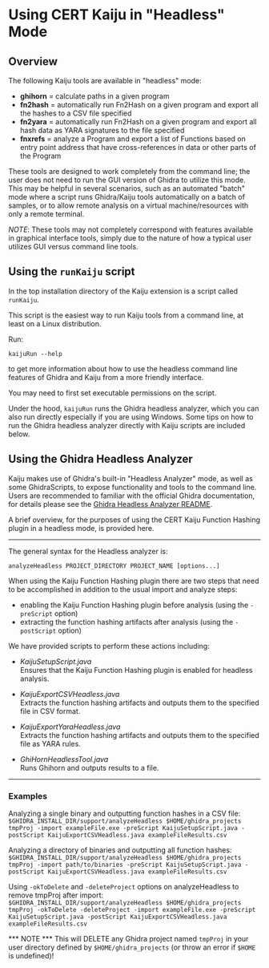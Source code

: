 # Using CERT Kaiju in "Headless" Mode

## Overview

The following Kaiju tools are available in "headless" mode:

- **ghihorn** = calculate paths in a given program
- **fn2hash** = automatically run Fn2Hash on a given program
and export all the hashes to a CSV file specified
- **fn2yara** = automatically run Fn2Hash on a given program
and export all hash data as YARA signatures to the file specified
- **fnxrefs** = analyze a Program and export a list of Functions
based on entry point address that have cross-references in
data or other parts of the Program

These tools are designed to work completely from the command line;
the user does not need to run the GUI version of Ghidra to utilize
this mode. This may be helpful in several scenarios, such as
an automated "batch" mode where a script runs Ghidra/Kaiju tools
automatically on a batch of samples, or to allow remote analysis
on a virtual machine/resources with only a remote terminal.

*NOTE*: These tools may not completely correspond with features available
in graphical interface tools, simply due to the nature of
how a typical user utilizes GUI versus command line tools.

## Using the `runKaiju` script

In the top installation directory of the Kaiju extension is a script called `runKaiju`.

This script is the easiest way to run Kaiju tools from a command line,
at least on a Linux distribution.

Run:
```
kaijuRun --help
```
to get more information about how to use the headless command line features of
Ghidra and Kaiju from a more friendly interface.

You may need to first set executable permissions on the script.

Under the hood, `kaijuRun` runs the Ghidra headless analyzer, which you can also
run directly especially if you are using Windows. Some tips on how to run the
Ghidra headless analyzer directly with Kaiju scripts are included below.

## Using the Ghidra Headless Analyzer

Kaiju makes use of Ghidra's built-in "Headless Analyzer" mode, as well
as some GhidraScripts, to expose functionality and tools to the command line.
Users are recommended to familiar with the official Ghidra documentation,
for details please see the [Ghidra Headless Analyzer README](https://ghidra.re/ghidra_docs/analyzeHeadlessREADME.html).

A brief overview, for the purposes of using the CERT Kaiju Function Hashing plugin in a headless mode, is provided here.

---
The general syntax for the Headless analyzer is:

`analyzeHeadless PROJECT_DIRECTORY PROJECT_NAME [options...]`

When using the Kaiju Function Hashing plugin there are two steps that need to be accomplished in addition to the usual import and analyze steps:

- enabling the Kaiju Function Hashing plugin before analysis (using the `-preScript` option)
- extracting the function hashing artifacts after analysis (using the `-postScript` option)

We have provided scripts to perform these actions including:

- _KaijuSetupScript.java_  
Ensures that the Kaiju Function Hashing plugin is enabled for headless analysis.

- _KaijuExportCSVHeadless.java_  
Extracts the function hashing artifacts and outputs them to the specified file in CSV format.

- _KaijuExportYaraHeadless.java_  
Extracts the function hashing artifacts and outputs them to the specified file as YARA rules.

- _GhiHornHeadlessTool.java_  
Runs Ghihorn and outputs results to a file.

---

### Examples 

Analyzing a single binary and outputting function hashes in a CSV file:  
`$GHIDRA_INSTALL_DIR/support/analyzeHeadless $HOME/ghidra_projects tmpProj -import exampleFile.exe -preScript KaijuSetupScript.java -postScript KaijuExportCSVHeadless.java exampleFileResults.csv`

Analyzing a directory of binaries and outputting all function hashes:  
`$GHIDRA_INSTALL_DIR/support/analyzeHeadless $HOME/ghidra_projects tmpProj -import path/to/binaries -preScript KaijuSetupScript.java -postScript KaijuExportCSVHeadless.java exampleFileResults.csv`


Using `-okToDelete` and `-deleteProject` options on analyzeHeadless to remove tmpProj after import:  
`$GHIDRA_INSTALL_DIR/support/analyzeHeadless $HOME/ghidra_projects tmpProj -okToDelete -deleteProject -import exampleFile.exe -preScript KaijuSetupScript.java -postScript KaijuExportCSVHeadless.java exampleFileResults.csv`

*** NOTE *** This will DELETE any Ghidra project named `tmpProj` in your user directory defined by `$HOME/ghidra_projects` (or throw an error if `$HOME` is undefined)!

